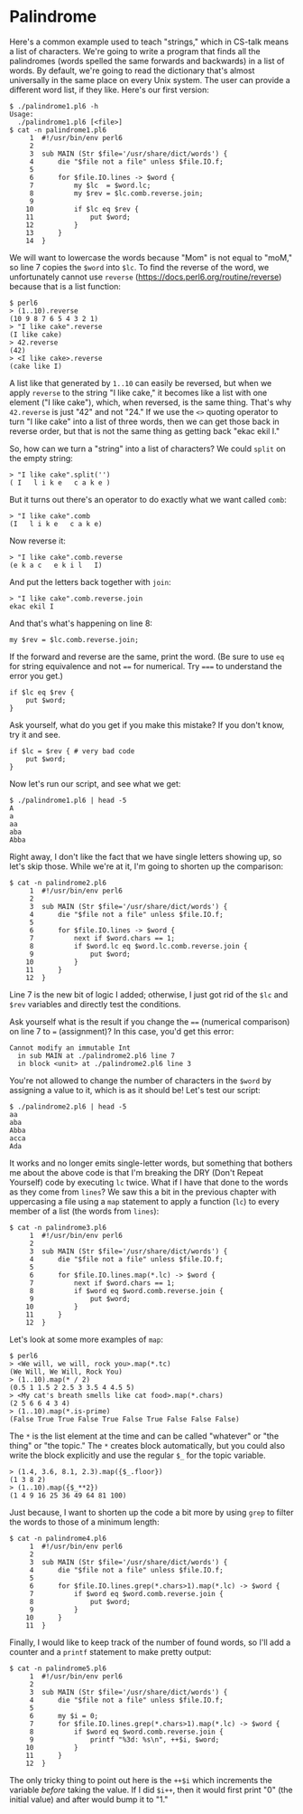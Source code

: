 # Palindrome

Here's a common example used to teach "strings," which in CS-talk means a list of characters.  We're going to write a program that finds all the palindromes (words spelled the same forwards and backwards) in a list of words.  By default, we're going to read the dictionary that's almost universally in the same place on every Unix system.  The user can provide a different word list, if they like.  Here's our first version:

```
$ ./palindrome1.pl6 -h
Usage:
  ./palindrome1.pl6 [<file>]
$ cat -n palindrome1.pl6
     1	#!/usr/bin/env perl6
     2
     3	sub MAIN (Str $file='/usr/share/dict/words') {
     4	    die "$file not a file" unless $file.IO.f;
     5
     6	    for $file.IO.lines -> $word {
     7	        my $lc  = $word.lc;
     8	        my $rev = $lc.comb.reverse.join;
     9
    10	        if $lc eq $rev {
    11	            put $word;
    12	        }
    13	    }
    14	}
```

We will want to lowercase the words because "Mom" is not equal to "moM," so line 7 copies the ```$word``` into ```$lc```.  To find the reverse of the word, we unfortunately cannot use ```reverse``` (https://docs.perl6.org/routine/reverse) because that is a list function:

```
$ perl6
> (1..10).reverse
(10 9 8 7 6 5 4 3 2 1)
> "I like cake".reverse
(I like cake)
> 42.reverse
(42)
> <I like cake>.reverse
(cake like I)
```

A list like that generated by ```1..10``` can easily be reversed, but when we apply ```reverse``` to the string "I like cake," it becomes like a list with one element ("I like cake"), which, when reversed, is the same thing.  That's why ```42.reverse``` is just "42" and not "24."  If we use the ```<>``` quoting operator to turn "I like cake" into a list of three words, then we can get those back in reverse order, but that is not the same thing as getting back "ekac ekil I."

So, how can we turn a "string" into a list of characters?  We could ```split``` on the empty string:

```
> "I like cake".split('')
( I   l i k e   c a k e )
```

But it turns out there's an operator to do exactly what we want called ```comb```:

```
> "I like cake".comb
(I   l i k e   c a k e)
```

Now reverse it:

```
> "I like cake".comb.reverse
(e k a c   e k i l   I)
```

And put the letters back together with ```join```:

```
> "I like cake".comb.reverse.join
ekac ekil I
```

And that's what's happening on line 8:

```
my $rev = $lc.comb.reverse.join;
```

If the forward and reverse are the same, print the word.  (Be sure to use ```eq``` for string equivalence and not ```==``` for numerical.  Try ```===``` to understand the error you get.)

```
if $lc eq $rev {
    put $word;
}
```

Ask yourself, what do you get if you make this mistake?  If you don't know, try it and see.

```
if $lc = $rev { # very bad code
    put $word;
}
```

Now let's run our script, and see what we get:

```
$ ./palindrome1.pl6 | head -5
A
a
aa
aba
Abba
```

Right away, I don't like the fact that we have single letters showing up, so let's skip those.  While we're at it, I'm going to shorten up the comparison:

```
$ cat -n palindrome2.pl6
     1	#!/usr/bin/env perl6
     2
     3	sub MAIN (Str $file='/usr/share/dict/words') {
     4	    die "$file not a file" unless $file.IO.f;
     5
     6	    for $file.IO.lines -> $word {
     7	        next if $word.chars == 1;
     8	        if $word.lc eq $word.lc.comb.reverse.join {
     9	            put $word;
    10	        }
    11	    }
    12	}
```

Line 7 is the new bit of logic I added; otherwise, I just got rid of the ```$lc``` and ```$rev``` variables and directly test the conditions.

Ask yourself what is the result if you change the ```==``` (numerical comparison) on line 7 to ```=``` (assignment)?  In this case, you'd get this error:

```
Cannot modify an immutable Int
  in sub MAIN at ./palindrome2.pl6 line 7
  in block <unit> at ./palindrome2.pl6 line 3
```

You're not allowed to change the number of characters in the ```$word``` by assigning a value to it, which is as it should be!  Let's test our script:

```
$ ./palindrome2.pl6 | head -5
aa
aba
Abba
acca
Ada
```

It works and no longer emits single-letter words, but something that bothers me about the above code is that I'm breaking the DRY (Don't Repeat Yourself) code by executing ```lc``` twice.  What if I have that done to the words as they come from ```lines```?  We saw this a bit in the previous chapter with uppercasing a file using a ```map``` statement to apply a function (```lc```) to every member of a list (the words from ```lines```):

```
$ cat -n palindrome3.pl6
     1	#!/usr/bin/env perl6
     2
     3	sub MAIN (Str $file='/usr/share/dict/words') {
     4	    die "$file not a file" unless $file.IO.f;
     5
     6	    for $file.IO.lines.map(*.lc) -> $word {
     7	        next if $word.chars == 1;
     8	        if $word eq $word.comb.reverse.join {
     9	            put $word;
    10	        }
    11	    }
    12	}
```

Let's look at some more examples of ```map```:

```
$ perl6
> <We will, we will, rock you>.map(*.tc)
(We Will, We Will, Rock You)
> (1..10).map(* / 2)
(0.5 1 1.5 2 2.5 3 3.5 4 4.5 5)
> <My cat's breath smells like cat food>.map(*.chars)
(2 5 6 6 4 3 4)
> (1..10).map(*.is-prime)
(False True True False True False True False False False)
```

The ```*``` is the list element at the time and can be called "whatever" or "the thing" or "the topic."  The ```*``` creates block automatically, but you could also write the block explicitly and use the regular ```$_``` for the topic variable.

```
> (1.4, 3.6, 8.1, 2.3).map({$_.floor})
(1 3 8 2)
> (1..10).map({$_**2})
(1 4 9 16 25 36 49 64 81 100)
```

Just because, I want to shorten up the code a bit more by using ```grep``` to filter the words to those of a minimum length:

```
$ cat -n palindrome4.pl6
     1	#!/usr/bin/env perl6
     2
     3	sub MAIN (Str $file='/usr/share/dict/words') {
     4	    die "$file not a file" unless $file.IO.f;
     5
     6	    for $file.IO.lines.grep(*.chars>1).map(*.lc) -> $word {
     7	        if $word eq $word.comb.reverse.join {
     8	            put $word;
     9	        }
    10	    }
    11	}
```

Finally, I would like to keep track of the number of found words, so I'll add a counter and a ```printf``` statement to make pretty output:

```
$ cat -n palindrome5.pl6
     1	#!/usr/bin/env perl6
     2
     3	sub MAIN (Str $file='/usr/share/dict/words') {
     4	    die "$file not a file" unless $file.IO.f;
     5
     6	    my $i = 0;
     7	    for $file.IO.lines.grep(*.chars>1).map(*.lc) -> $word {
     8	        if $word eq $word.comb.reverse.join {
     9	            printf "%3d: %s\n", ++$i, $word;
    10	        }
    11	    }
    12	}
```

The only tricky thing to point out here is the ```++$i``` which increments the variable *before* taking the value.  If I did ```$i++```, then it would first print "0" (the initial value) and after would bump it to "1."